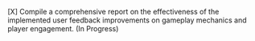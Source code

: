 [X] Compile a comprehensive report on the effectiveness of the implemented user feedback improvements on gameplay mechanics and player engagement. (In Progress)